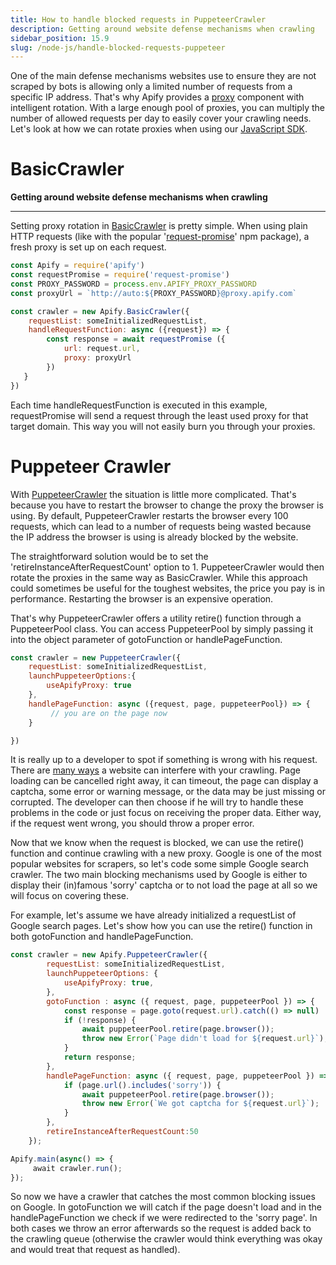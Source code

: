 ```yaml
---
title: How to handle blocked requests in PuppeteerCrawler
description: Getting around website defense mechanisms when crawling
sidebar_position: 15.9
slug: /node-js/handle-blocked-requests-puppeteer
---
```


One of the main defense mechanisms websites use to ensure they are not scraped by bots is allowing only a limited number of requests from a specific IP address. That's why Apify provides a [proxy](https://www.apify.com/docs/proxy) component with intelligent rotation. With a large enough pool of proxies, you can multiply the number of allowed requests per day to easily cover your crawling needs. Let's look at how we can rotate proxies when using our [JavaScript SDK](https://github.com/apify/apify-sdk-js).

# BasicCrawler

**Getting around website defense mechanisms when crawling**

---

Setting proxy rotation in [BasicCrawler](https://crawlee.dev/api/basic-crawler/class/BasicCrawler) is pretty simple. When using plain HTTP requests (like with the popular '[request-promise](https://www.npmjs.com/package/request-promise)' npm package), a fresh proxy is set up on each request.

```js
const Apify = require('apify')
const requestPromise = require('request-promise')
const PROXY_PASSWORD = process.env.APIFY_PROXY_PASSWORD
const proxyUrl = `http://auto:${PROXY_PASSWORD}@proxy.apify.com`

const crawler = new Apify.BasicCrawler({
    requestList: someInitializedRequestList,
    handleRequestFunction: async ({request}) => {
        const response = await requestPromise ({
            url: request.url,
            proxy: proxyUrl
        })
   }
})
```

Each time handleRequestFunction is executed in this example, requestPromise will send a request through the least used proxy for that target domain. This way you will not easily burn you through your proxies.

# Puppeteer Crawler

With [PuppeteerCrawler](https://docs.apify.com/sdk/js/docs/api/puppeteer-crawler) the situation is little more complicated. That's because you have to restart the browser to change the proxy the browser is using. By default, PuppeteerCrawler restarts the browser every 100 requests, which can lead to a number of requests being wasted because the IP address the browser is using is already blocked by the website.

The straightforward solution would be to set the 'retireInstanceAfterRequestCount' option to 1. PuppeteerCrawler would then rotate the proxies in the same way as BasicCrawler. While this approach could sometimes be useful for the toughest websites, the price you pay is in performance. Restarting the browser is an expensive operation.

That's why PuppeteerCrawler offers a utility retire() function through a PuppeteerPool class. You can access PuppeteerPool by simply passing it into the object parameter of gotoFunction or handlePageFunction.

```js
const crawler = new PuppeteerCrawler({
    requestList: someInitializedRequestList,
    launchPuppeteerOptions:{
        useApifyProxy: true
    },
    handlePageFunction: async ({request, page, puppeteerPool}) => {
         // you are on the page now
    }

})
```

It is really up to a developer to spot if something is wrong with his request. There are [many ways](https://kb.apify.com/tips-and-tricks/several-tips-how-to-bypass-website-anti-scraping-protections) a website can interfere with your crawling. Page loading can be cancelled right away, it can timeout, the page can display a captcha, some error or warning message, or the data may be just missing or corrupted. The developer can then choose if he will try to handle these problems in the code or just focus on receiving the proper data. Either way, if the request went wrong, you should throw a proper error.

Now that we know when the request is blocked, we can use the retire() function and continue crawling with a new proxy. Google is one of the most popular websites for scrapers, so let's code some simple Google search crawler. The two main blocking mechanisms used by Google is either to display their (in)famous 'sorry' captcha or to not load the page at all so we will focus on covering these.

For example, let's assume we have already initialized a requestList of Google search pages. Let's show how you can use the retire() function in both gotoFunction and handlePageFunction.

```js
const crawler = new Apify.PuppeteerCrawler({
        requestList: someInitializedRequestList,
        launchPuppeteerOptions: {
            useApifyProxy: true,
        },
        gotoFunction : async ({ request, page, puppeteerPool }) => {
            const response = page.goto(request.url).catch(() => null)
            if (!response) {
                await puppeteerPool.retire(page.browser());
                throw new Error(`Page didn't load for ${request.url}`);
            }
            return response;
        },
        handlePageFunction: async ({ request, page, puppeteerPool }) => {
            if (page.url().includes('sorry')) {
                await puppeteerPool.retire(page.browser());
                throw new Error(`We got captcha for ${request.url}`);
            }
        },
        retireInstanceAfterRequestCount:50
    });

Apify.main(async() => {
     await crawler.run();
});
```

So now we have a crawler that catches the most common blocking issues on Google. In gotoFunction we will catch if the page doesn't load and in the handlePageFunction we check if we were redirected to the 'sorry page'. In both cases we throw an error afterwards so the request is added back to the crawling queue (otherwise the crawler would think everything was okay and would treat that request as handled).
